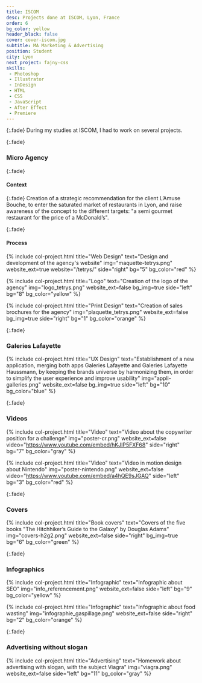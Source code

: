 ```yaml
---
title: ISCOM
desc: Projects done at ISCOM, Lyon, France
order: 6
bg_color: yellow
header_black: false
cover: cover-iscom.jpg
subtitle: MA Marketing & Advertising
position: Student
city: Lyon
next_project: fajny-css
skills:
 - Photoshop
 - Illustrator
 - InDesign
 - HTML
 - CSS
 - JavaScript
 - After Effect
 - Premiere
---
```


{:.fade}
During my studies at ISCOM, I had to work on several projects.

{:.fade}
### Micro Agency

{:.fade}
#### Context

{:.fade}
Creation of a strategic recommendation for the client L’Amuse Bouche, to enter the saturated market of restaurants in Lyon, and raise awareness of the concept to the different targets: "a semi gourmet restaurant for the price of a McDonald’s".

{:.fade}
#### Process

{%
    include col-project.html
    title="Web Design"
    text="Design and development of the agency's website"
    img="maquette-tetrys.png"
    website_ext=true
    website="/tetrys/"
    side="right"
    bg="5"
    bg_color="red"
%}

{%
    include col-project.html
    title="Logo"
    text="Creation of the logo of the agency"
    img="logo_tetrys.png"
    website_ext=false
    bg_img=true
    side="left"
    bg="8"
    bg_color="yellow"
%}

{%
    include col-project.html
    title="Print Design"
    text="Creation of sales brochures for the agency"
    img="plaquette_tetrys.png"
    website_ext=false
    bg_img=true
    side="right"
    bg="1"
    bg_color="orange"
%}

{:.fade}
### Galeries Lafayette

{%
    include col-project.html
    title="UX Design"
    text="Establishment of a new application, merging both apps Galeries Lafayette and Galeries Lafayette Haussmann, by keeping the brands universe by harmonizing them, in order to simplify the user experience and improve usability"
    img="appli-galleries.png"
    website_ext=false
    bg_img=true
    side="left"
    bg="10"
    bg_color="blue"
%}

{:.fade}
### Videos

{%
    include col-project.html
    title="Video"
    text="Video about the copywriter position for a challenge"
    img="poster-cr.png"
    website_ext=false
    video="https://www.youtube.com/embed/hKJlP5FXF68"
    side="right"
    bg="7"
    bg_color="gray"
%}

{%
    include col-project.html
    title="Video"
    text="Video in motion design about Nintendo"
    img="poster-nintendo.png"
    website_ext=false
    video="https://www.youtube.com/embed/a4hQE9sJGAQ"
    side="left"
    bg="3"
    bg_color="red"
%}

{:.fade}
### Covers

{%
    include col-project.html
    title="Book covers"
    text="Covers of the five books \"The Hitchhiker’s Guide to the Galaxy\" by Douglas Adams"
    img="covers-h2g2.png"
    website_ext=false
    side="right"
    bg_img=true
    bg="6"
    bg_color="green"
%}

{:.fade}
### Infographics

{%
    include col-project.html
    title="Infographic"
    text="Infographic about SEO"
    img="info_referencement.png"
    website_ext=false
    side="left"
    bg="9"
    bg_color="yellow"
%}

{%
    include col-project.html
    title="Infographic"
    text="Infographic about food wasting"
    img="infographie_gaspillage.png"
    website_ext=false
    side="right"
    bg="2"
    bg_color="orange"
%}

{:.fade}
### Advertising without slogan

{%
    include col-project.html
    title="Advertising"
    text="Homework about advertising with slogan, with the subject Viagra"
    img="viagra.png"
    website_ext=false
    side="left"
    bg="11"
    bg_color="gray"
%}